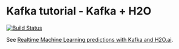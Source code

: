 # Kafka tutorial - Kafka + H2O

[![Build Status](https://travis-ci.com/aseigneurin/kafka-tutorial-kafka-h2o.svg?branch=master)](https://travis-ci.com/aseigneurin/kafka-tutorial-kafka-h2o)

See [Realtime Machine Learning predictions with Kafka and H2O.ai](https://aseigneurin.github.io/2018/09/05/realtime-machine-learning-predictions-wth-kafka-and-h2o.html).
